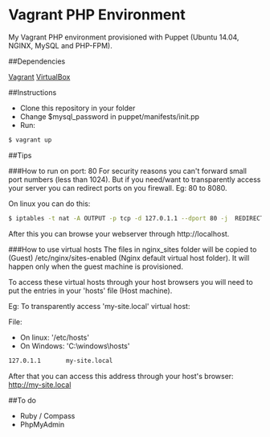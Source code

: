 Vagrant PHP Environment
=====================

My Vagrant PHP environment provisioned with Puppet (Ubuntu 14.04, NGINX, MySQL and PHP-FPM).

##Dependencies

[Vagrant](https://www.vagrantup.com/)
[VirtualBox](https://www.virtualbox.org/)

##Instructions
- Clone this repository in your folder
- Change $mysql_password in puppet/manifests/init.pp
- Run:
```sh
$ vagrant up
```

##Tips

###How to run on port: 80
For security reasons you can't forward small port numbers (less than 1024).
But if you need/want to transparently access your server you can redirect ports on you firewall.
Eg: 80 to 8080.

On linux you can do this:

```sh
$ iptables -t nat -A OUTPUT -p tcp -d 127.0.1.1 --dport 80 -j  REDIRECT --to-port 8080
```
After this you can browse your webserver through http://localhost.


###How to use virtual hosts
The files in nginx_sites folder will be copied to (Guest) /etc/nginx/sites-enabled (Nginx default virtual host folder).
It will happen only when the guest machine is provisioned.

To access these virtual hosts through your host browsers you will need to put the entries in your 'hosts' file (Host machine).

Eg: To transparently access 'my-site.local' virtual host:

File:
- On linux: '/etc/hosts'
- On Windows: 'C:\windows\hosts'

```sh
127.0.1.1       my-site.local
```

After that you can access this address through your host's browser: http://my-site.local

##To do

- Ruby / Compass
- PhpMyAdmin
